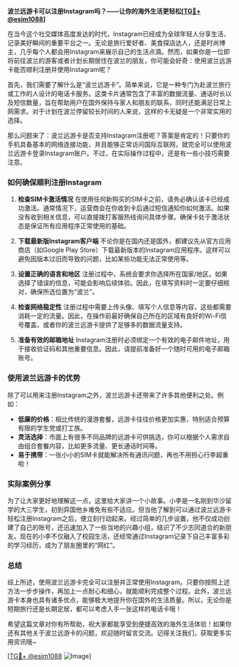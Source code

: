 **波兰远游卡可以注册Instagram吗？——让你的海外生活更轻松[[TG💪+ @esim1088](https://t.me/s/esim1088)]**

在当今这个社交媒体高度发达的时代，Instagram已经成为全球年轻人分享生活、记录美好瞬间的重要平台之一。无论是旅行爱好者、美食探店达人，还是时尚博主，几乎每个人都会用Instagram来展示自己的生活点滴。然而，如果你是一位即将前往波兰的游客或者计划长期居住在波兰的朋友，你可能会好奇：使用波兰远游卡能否顺利注册并使用Instagram呢？

首先，我们需要了解什么是“波兰远游卡”。简单来说，它是一种专门为赴波兰旅行或工作的人设计的电话卡服务。这类卡片通常包含了丰富的数据流量、通话时长以及短信数量，旨在帮助用户在国外保持与家人和朋友的联系，同时还能满足日常上网需求。对于计划在波兰停留较长时间的人来说，这样的卡无疑是一个非常实用的选择。

那么问题来了：波兰远游卡是否支持Instagram注册呢？答案是肯定的！只要你的手机具备基本的网络连接功能，并且能够正常访问国际互联网，就完全可以使用波兰远游卡登录Instagram账户。不过，在实际操作过程中，还是有一些小技巧需要注意。

### 如何确保顺利注册Instagram

1. **检查SIM卡激活情况**
   在使用任何新购买的SIM卡之前，请务必确认该卡已经成功激活。通常情况下，运营商会在你收到卡后通过短信通知你如何激活。如果没有收到相关信息，可以直接拨打客服热线询问具体步骤。确保卡处于激活状态是保证所有应用程序正常使用的基础。

2. **下载最新版Instagram客户端**
   不论你是在国内还是国外，都建议先从官方应用商店（如Google Play Store）下载最新版本的Instagram应用程序。这样可以避免因版本过旧而导致的问题，比如某些功能无法正常使用等。

3. **设置正确的语言和地区**
   注册过程中，系统会要求你选择所在国家/地区。如果选择了错误的信息，可能会影响后续体验。因此，在填写资料时一定要仔细核对，确保所选位置为“波兰”。

4. **检查网络稳定性**
   注册过程中需要上传头像、填写个人信息等内容，这些都需要消耗一定的流量。因此，在操作前最好确保自己所在的区域有良好的Wi-Fi信号覆盖，或者你的波兰远游卡提供了足够多的数据流量支持。

5. **准备有效的邮箱地址**
   Instagram注册时必须绑定一个有效的电子邮件地址，用于接收验证码和其他重要信息。因此，请提前准备好一个随时可用的电子邮箱账号。

### 使用波兰远游卡的优势

除了可以用来注册Instagram之外，波兰远游卡还带来了许多其他便利之处。例如：

- **低廉的价格**：相比传统的漫游套餐，远游卡往往价格更加实惠，特别适合预算有限的学生党或打工族。
- **灵活选择**：市面上有很多不同品牌的远游卡可供挑选，你可以根据个人需求自由组合套餐内容，比如更多流量、更长通话时间等。
- **易于携带**：一张小小的SIM卡就能解决所有通讯问题，再也不用担心行李超重啦！

### 实际案例分享

为了让大家更好地理解这一点，这里给大家讲一个小故事。小李是一名刚到华沙留学的大三学生，初到异国他乡难免有些不适应。但当他了解到可以通过波兰远游卡轻松注册Instagram之后，便立刻行动起来。经过简单的几步设置，他不仅成功创建了自己的账号，还迅速加入了一些当地的兴趣小组，结识了不少志同道合的新朋友。现在的小李不仅融入了校园生活，还经常通过Instagram记录下自己丰富多彩的学习经历，成为了朋友圈里的“网红”。

### 总结

综上所述，使用波兰远游卡完全可以注册并正常使用Instagram。只要你按照上述方法一步步操作，再加上一点耐心和细心，就能顺利完成整个过程。此外，波兰远游卡本身也具有诸多优点，能够极大地提升你在国外的生活质量。所以，无论你是短期旅行还是长期定居，都可以考虑入手一张这样的电话卡哦！

希望这篇文章对你有所帮助，祝大家都能享受到便捷高效的海外生活体验！如果你还有其他关于波兰远游卡的问题，欢迎随时留言交流。记得关注我们，获取更多实用资讯哦~

[[TG💪+ @esim1088](https://t.me/s/esim1088) ![Image](https://i.postimg.cc/4NQfJmqS/Snipaste-2025-05-13-00-14-12.png)]